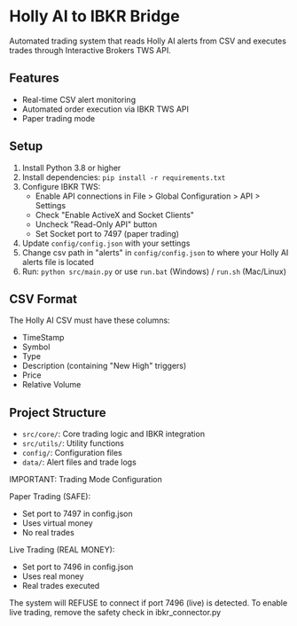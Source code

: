 # Holly AI to IBKR Bridge

Automated trading system that reads Holly AI alerts from CSV and executes trades through Interactive Brokers TWS API.

## Features
- Real-time CSV alert monitoring
- Automated order execution via IBKR TWS API
- Paper trading mode

## Setup
1. Install Python 3.8 or higher
2. Install dependencies: `pip install -r requirements.txt`
3. Configure IBKR TWS:
   - Enable API connections in File > Global Configuration > API > Settings
   - Check "Enable ActiveX and Socket Clients"
   - Uncheck "Read-Only API" button
   - Set Socket port to 7497 (paper trading)
4. Update `config/config.json` with your settings
5. Change csv path in "alerts" in `config/config.json` to where your Holly AI alerts file is located
6. Run: `python src/main.py` or use `run.bat` (Windows) / `run.sh` (Mac/Linux)

## CSV Format
The Holly AI CSV must have these columns:
- TimeStamp
- Symbol
- Type
- Description (containing "New High" triggers)
- Price
- Relative Volume

## Project Structure
- `src/core/`: Core trading logic and IBKR integration
- `src/utils/`: Utility functions
- `config/`: Configuration files
- `data/`: Alert files and trade logs

IMPORTANT: Trading Mode Configuration

Paper Trading (SAFE):
- Set port to 7497 in config.json
- Uses virtual money
- No real trades

Live Trading (REAL MONEY):
- Set port to 7496 in config.json  
- Uses real money
- Real trades executed

The system will REFUSE to connect if port 7496 (live) is detected.
To enable live trading, remove the safety check in ibkr_connector.py